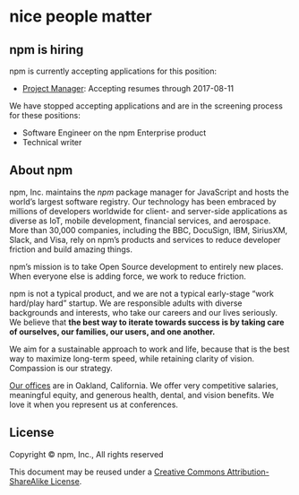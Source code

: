 <hgroup>
  <h1>nice people matter</h1>
  <h2>npm is hiring</h2>
</hgroup>

npm is currently accepting applications for this position:

* [Project
  Manager](https://jobs.lever.co/npmjs/08ba9797-f072-4dc7-be3a-aa6fa6ea7ade):
  Accepting resumes through 2017-08-11

We have stopped accepting applications and are in the screening process for these positions:

* Software Engineer on the npm Enterprise product
* Technical writer

## About npm

npm, Inc. maintains the _npm_ package manager for JavaScript and hosts the world’s largest software registry. Our technology has been embraced by millions of developers worldwide for client- and server-side applications as diverse as IoT, mobile development, financial services, and aerospace. More than 30,000 companies, including the BBC, DocuSign, IBM, SiriusXM, Slack, and Visa, rely on npm’s products and services to reduce developer friction and build amazing things.

npm’s mission is to take Open Source development to entirely new places. When everyone else is adding force, we work to reduce friction.

npm is not a typical product, and we are not a typical early-stage “work hard/play hard” startup. We are responsible adults with diverse backgrounds and interests, who take our careers and our lives seriously. We believe that __the best way to iterate towards success is by taking care of ourselves, our families, our users, and one another.__

We aim for a sustainable approach to work and life, because that is the best way to maximize long-term speed, while retaining clarity of vision. Compassion is our strategy.

[Our offices][offices] are in Oakland, California. We offer very competitive salaries, meaningful equity, and generous health, dental, and vision benefits. We love it when you represent us at conferences.

## License

Copyright &copy; npm, Inc., All rights reserved

This document may be reused under a [Creative Commons Attribution-ShareAlike License](http://creativecommons.org/licenses/by-sa/4.0/).


[offices]: https://www.google.com/maps/place/1999+Harrison+St,+Oakland,+CA+94612/@37.8077715,-122.2673374,17z/data=!3m1!4b1!4m2!3m1!1s0x808f874d2c997df9:0x8afe4a3bcea14bc3
